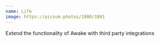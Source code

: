 ```yaml
---
name: Life
image: https://picsum.photos/1800/1801
---
```

Extend the functionality of Awake with third party integrations
